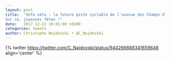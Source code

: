 ```yaml
---
layout: post
title:  "Info vélo : la future piste cyclable de l'avenue des Champs-Elysées sera latérale (donc avec une piste de chaque côté de l'avenue), conformément au voeu exprimé par les associations d'usagers. Nous espérons pouvoir lancer les travaux à l'été 2018.
Sur ce, joyeuses fêtes !"
date:   2017-12-22 19:01:00 +0100
categories: tweets
author: Christophe Najdovski • @C_Najdovski
---
```

{% twitter https://twitter.com/C_Najdovski/status/944266688341659648 align='center' %}
